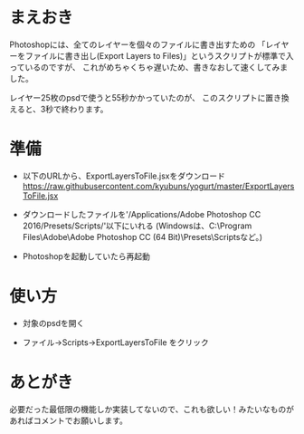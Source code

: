 # まえおき

Photoshopには、全てのレイヤーを個々のファイルに書き出すための
「レイヤーをファイルに書き出し(Export Layers to Files)」というスクリプトが標準で入っているのですが、
これがめちゃくちゃ遅いため、書きなおして速くしてみました。

レイヤー25枚のpsdで使うと55秒かかっていたのが、
このスクリプトに置き換えると、3秒で終わります。

# 準備

* 以下のURLから、ExportLayersToFile.jsxをダウンロード
https://raw.githubusercontent.com/kyubuns/yogurt/master/ExportLayersToFile.jsx

* ダウンロードしたファイルを'/Applications/Adobe Photoshop CC 2016/Presets/Scripts/'以下にいれる
(Windowsは、C:\Program Files\Adobe\Adobe Photoshop CC (64 Bit)\Presets\Scriptsなど。)

* Photoshopを起動していたら再起動

# 使い方

* 対象のpsdを開く

* ファイル->Scripts->ExportLayersToFile をクリック

# あとがき

必要だった最低限の機能しか実装してないので、これも欲しい！みたいなものがあればコメントでお願いします。
